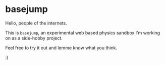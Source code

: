 # basejump

Hello, people of the internets.

This is `basejump`, an experimental web based physics sandbox I'm working on as a side-hobby project.

Feel free to try it out and lemme know what you think.

:)

